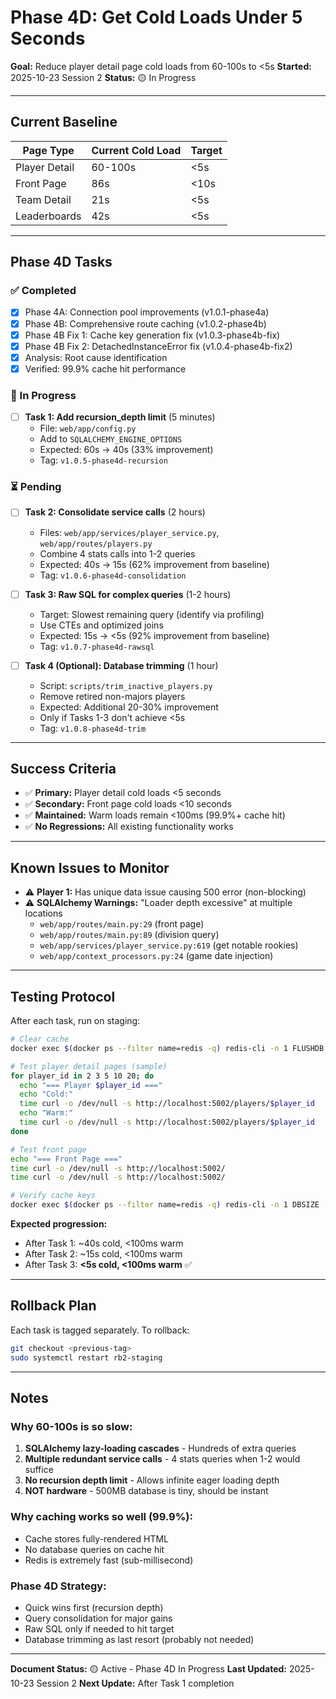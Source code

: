 # Phase 4D: Get Cold Loads Under 5 Seconds

**Goal:** Reduce player detail page cold loads from 60-100s to <5s
**Started:** 2025-10-23 Session 2
**Status:** 🟡 In Progress

---

## Current Baseline

| Page Type | Current Cold Load | Target |
|-----------|------------------|--------|
| Player Detail | 60-100s | <5s |
| Front Page | 86s | <10s |
| Team Detail | 21s | <5s |
| Leaderboards | 42s | <5s |

---

## Phase 4D Tasks

### ✅ Completed
- [x] Phase 4A: Connection pool improvements (v1.0.1-phase4a)
- [x] Phase 4B: Comprehensive route caching (v1.0.2-phase4b)
- [x] Phase 4B Fix 1: Cache key generation fix (v1.0.3-phase4b-fix)
- [x] Phase 4B Fix 2: DetachedInstanceError fix (v1.0.4-phase4b-fix2)
- [x] Analysis: Root cause identification
- [x] Verified: 99.9% cache hit performance

### 🔄 In Progress
- [ ] **Task 1: Add recursion_depth limit** (5 minutes)
  - File: `web/app/config.py`
  - Add to `SQLALCHEMY_ENGINE_OPTIONS`
  - Expected: 60s → 40s (33% improvement)
  - Tag: `v1.0.5-phase4d-recursion`

### ⏳ Pending
- [ ] **Task 2: Consolidate service calls** (2 hours)
  - Files: `web/app/services/player_service.py`, `web/app/routes/players.py`
  - Combine 4 stats calls into 1-2 queries
  - Expected: 40s → 15s (62% improvement from baseline)
  - Tag: `v1.0.6-phase4d-consolidation`

- [ ] **Task 3: Raw SQL for complex queries** (1-2 hours)
  - Target: Slowest remaining query (identify via profiling)
  - Use CTEs and optimized joins
  - Expected: 15s → <5s (92% improvement from baseline)
  - Tag: `v1.0.7-phase4d-rawsql`

- [ ] **Task 4 (Optional): Database trimming** (1 hour)
  - Script: `scripts/trim_inactive_players.py`
  - Remove retired non-majors players
  - Expected: Additional 20-30% improvement
  - Only if Tasks 1-3 don't achieve <5s
  - Tag: `v1.0.8-phase4d-trim`

---

## Success Criteria

- ✅ **Primary:** Player detail cold loads <5 seconds
- ✅ **Secondary:** Front page cold loads <10 seconds
- ✅ **Maintained:** Warm loads remain <100ms (99.9%+ cache hit)
- ✅ **No Regressions:** All existing functionality works

---

## Known Issues to Monitor

- ⚠️ **Player 1:** Has unique data issue causing 500 error (non-blocking)
- ⚠️ **SQLAlchemy Warnings:** "Loader depth excessive" at multiple locations
  - `web/app/routes/main.py:29` (front page)
  - `web/app/routes/main.py:89` (division query)
  - `web/app/services/player_service.py:619` (get notable rookies)
  - `web/app/context_processors.py:24` (game date injection)

---

## Testing Protocol

After each task, run on staging:

```bash
# Clear cache
docker exec $(docker ps --filter name=redis -q) redis-cli -n 1 FLUSHDB

# Test player detail pages (sample)
for player_id in 2 3 5 10 20; do
  echo "=== Player $player_id ==="
  echo "Cold:"
  time curl -o /dev/null -s http://localhost:5002/players/$player_id
  echo "Warm:"
  time curl -o /dev/null -s http://localhost:5002/players/$player_id
done

# Test front page
echo "=== Front Page ==="
time curl -o /dev/null -s http://localhost:5002/
time curl -o /dev/null -s http://localhost:5002/

# Verify cache keys
docker exec $(docker ps --filter name=redis -q) redis-cli -n 1 DBSIZE
```

**Expected progression:**
- After Task 1: ~40s cold, <100ms warm
- After Task 2: ~15s cold, <100ms warm
- After Task 3: **<5s cold, <100ms warm** ✅

---

## Rollback Plan

Each task is tagged separately. To rollback:

```bash
git checkout <previous-tag>
sudo systemctl restart rb2-staging
```

---

## Notes

### Why 60-100s is so slow:
1. **SQLAlchemy lazy-loading cascades** - Hundreds of extra queries
2. **Multiple redundant service calls** - 4 stats queries when 1-2 would suffice
3. **No recursion depth limit** - Allows infinite eager loading depth
4. **NOT hardware** - 500MB database is tiny, should be instant

### Why caching works so well (99.9%):
- Cache stores fully-rendered HTML
- No database queries on cache hit
- Redis is extremely fast (sub-millisecond)

### Phase 4D Strategy:
- Quick wins first (recursion depth)
- Query consolidation for major gains
- Raw SQL only if needed to hit target
- Database trimming as last resort (probably not needed)

---

**Document Status:** 🟡 Active - Phase 4D In Progress
**Last Updated:** 2025-10-23 Session 2
**Next Update:** After Task 1 completion
